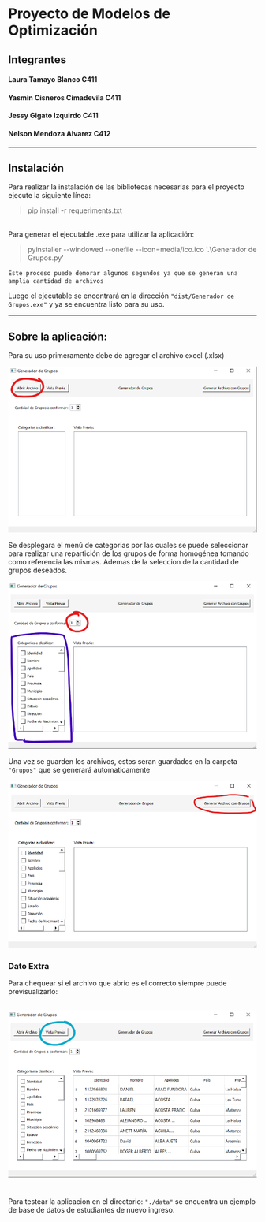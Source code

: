 # Proyecto de Modelos de Optimización

## Integrantes

#### Laura Tamayo Blanco C411
#### Yasmin Cisneros Cimadevila C411
#### Jessy Gigato Izquirdo C411
#### Nelson Mendoza Alvarez C412

---

## Instalación
Para realizar la instalación de las bibliotecas necesarias para el proyecto ejecute la siguiente línea:

> pip install -r requeriments.txt

\
Para generar el ejecutable .exe para utilizar la aplicación:

> pyinstaller --windowed --onefile --icon=media/ico.ico '.\Generador de Grupos.py'


    Este proceso puede demorar algunos segundos ya que se generan una amplia cantidad de archivos

Luego el ejecutable se encontrará en la dirección `"dist/Generador de Grupos.exe"` y ya se encuentra listo para su uso.

---

## Sobre la aplicación:

Para su uso primeramente debe de agregar el archivo excel (.xlsx)  

![](media/paso1.png)

Se desplegara el menú de categorias por las cuales se puede seleccionar para realizar una repartición de los grupos de forma homogénea tomando como referencia las mismas. Ademas de la seleccion de la cantidad de grupos deseados.

![](media/paso2.png)

Una vez se guarden los archivos, estos seran guardados en la carpeta `"Grupos"` que se generará automaticamente

![](media/paso3.png)

### Dato Extra
Para chequear si el archivo que abrio es el correcto siempre puede previsualizarlo:

![](media/paso4.png)
----
\
Para testear la aplicacion en el directorio: `"./data"` se encuentra un ejemplo de base de datos de estudiantes de nuevo ingreso.